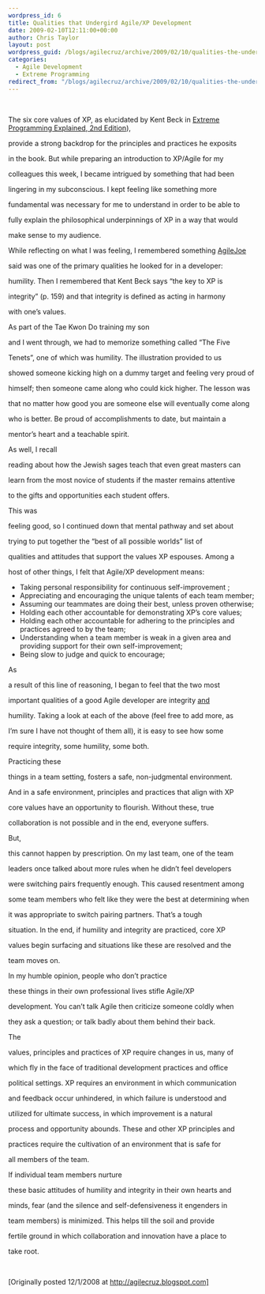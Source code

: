 ```yaml
---
wordpress_id: 6
title: Qualities that Undergird Agile/XP Development
date: 2009-02-10T12:11:00+00:00
author: Chris Taylor
layout: post
wordpress_guid: /blogs/agilecruz/archive/2009/02/10/qualities-the-undergird-agile-xp-development.aspx
categories:
  - Agile Development
  - Extreme Programming
redirect_from: "/blogs/agilecruz/archive/2009/02/10/qualities-the-undergird-agile-xp-development.aspx/"
---
```

&nbsp;

The six core values of XP, as elucidated by Kent Beck in [Extreme Programming Explained, 2nd Edition](http://www.amazon.com/Extreme-Programming-Explained-Embrace-Change/dp/0321278658/ref=pd_bbs_sr_1?ie=UTF8&s=books&qid=1226952852&sr=8-1)),
  
provide a strong backdrop for the principles and practices he exposits
  
in the book. But while preparing an introduction to XP/Agile for my
  
colleagues this week, I became intrigued by something that had been
  
lingering in my subconscious. I kept feeling like something more
  
fundamental was necessary for me to understand in order to be able to
  
fully explain the philosophical underpinnings of XP in a way that would
  
make sense to my audience.

While reflecting on what I was feeling, I remembered something [AgileJoe](/controlpanel/blogs/joe_ocampo/default.aspx)
  
said was one of the primary qualities he looked for in a developer:
  
humility. Then I remembered that Kent Beck says &ldquo;the key to XP is
  
integrity&rdquo; (p. 159) and that integrity is defined as acting in harmony
  
with one&rsquo;s values.

As part of the Tae Kwon Do training my son
  
and I went through, we had to memorize something called &#8220;The Five
  
Tenets&#8221;, one of which was humility. The illustration provided to us
  
showed someone kicking high on a dummy target and feeling very proud of
  
himself; then someone came along who could kick higher. The lesson was
  
that no matter how good you are someone else will eventually come along
  
who is better. Be proud of accomplishments to date, but maintain a
  
mentor&rsquo;s heart and a teachable spirit.

As well, I recall
  
reading about how the Jewish sages teach that even great masters can
  
learn from the most novice of students if the master remains attentive
  
to the gifts and opportunities each student offers.

This was
  
feeling good, so I continued down that mental pathway and set about
  
trying to put together the &#8220;best of all possible worlds&#8221; list of
  
qualities and attitudes that support the values XP espouses. Among a
  
host of other things, I felt that Agile/XP development means:

  * Taking personal responsibility for continuous self-improvement ; 
  * Appreciating and encouraging the unique talents of each team member; 
  * Assuming our teammates are doing their best, unless proven otherwise; 
  * Holding each other accountable for demonstrating XP&rsquo;s core values; 
  * Holding each other accountable for adhering to the principles and practices agreed to by the team; 
  * Understanding when a team member is weak in a given area and providing support for their own self-improvement; 
  * Being slow to judge and quick to encourage; 

As
  
a result of this line of reasoning, I began to feel that the two most
  
important qualities of a good Agile developer are integrity <span style="text-decoration: underline">and</span>
  
humility. Taking a look at each of the above (feel free to add more, as
  
I&rsquo;m sure I have not thought of them all), it is easy to see how some
  
require integrity, some humility, some both.

Practicing these
  
things in a team setting, fosters a safe, non-judgmental environment.
  
And in a safe environment, principles and practices that align with XP
  
core values have an opportunity to flourish. Without these, true
  
collaboration is not possible and in the end, everyone suffers.

But,
  
this cannot happen by prescription. On my last team, one of the team
  
leaders once talked about more rules when he didn&rsquo;t feel developers
  
were switching pairs frequently enough. This caused resentment among
  
some team members who felt like they were the best at determining when
  
it was appropriate to switch pairing partners. That&rsquo;s a tough
  
situation. In the end, if humility and integrity are practiced, core XP
  
values begin surfacing and situations like these are resolved and the
  
team moves on.

In my humble opinion, people who don&#8217;t practice
  
these things in their own professional lives stifle Agile/XP
  
development. You can&#8217;t talk Agile then criticize someone coldly when
  
they ask a question; or talk badly about them behind their back.

The
  
values, principles and practices of XP require changes in us, many of
  
which fly in the face of traditional development practices and office
  
political settings. XP requires an environment in which communication
  
and feedback occur unhindered, in which failure is understood and
  
utilized for ultimate success, in which improvement is a natural
  
process and opportunity abounds. These and other XP principles and
  
practices require the cultivation of an environment that is safe for
  
all members of the team.

If individual team members nurture
  
these basic attitudes of humility and integrity in their own hearts and
  
minds, fear (and the silence and self-defensiveness it engenders in
  
team members) is minimized. This helps till the soil and provide
  
fertile ground in which collaboration and innovation have a place to
  
take root.

&nbsp;

[Originally posted 12/1/2008 at http://agilecruz.blogspot.com]